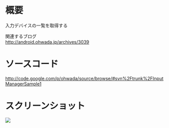 # 概要 #
入力デバイスの一覧を取得する<br>

関連するブログ <br>
<a href='http://android.ohwada.jp/archives/3039'>http://android.ohwada.jp/archives/3039</a>

<h1>ソースコード</h1>
<a href='http://code.google.com/p/ohwada/source/browse/#svn%2Ftrunk%2FInputManagerSample1'>http://code.google.com/p/ohwada/source/browse/#svn%2Ftrunk%2FInputManagerSample1</a>

<h1>スクリーンショット</h1>
<img src='http://ohwada.googlecode.com/files/20130605input_manager_sample_1.png' />